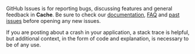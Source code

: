 GitHub Issues is for reporting bugs, discussing features and general feedback in **Cache**. Be sure to check our [documentation](http://cocoadocs.org/docsets/Cache), [FAQ](https://github.com/hyperoslo/Cache/wiki/FAQ) and [past issues](https://github.com/hyperoslo/Cache/issues?state=closed) before opening any new issues.

If you are posting about a crash in your application, a stack trace is helpful, but additional context, in the form of code and explanation, is necessary to be of any use.
